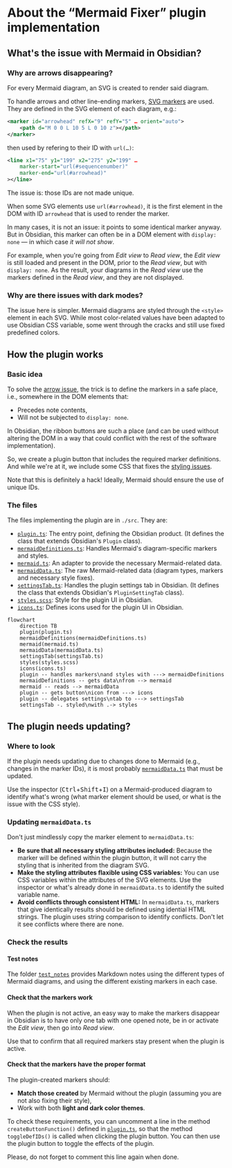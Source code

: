 <!-- While in ./src, this document is not compiled. It is a README file for developpers, distinct from the user-oriented README file at the root of the project. -->

# About the “Mermaid Fixer” plugin implementation

## What's the issue with Mermaid in Obsidian?

### Why are arrows disappearing?

For every Mermaid diagram, an SVG is created to render said diagram.

To handle arrows and other line-ending markers, [SVG markers](https://developer.mozilla.org/en-US/docs/Web/SVG/Element/marker) are used. They are defined in the SVG element of each diagram, e.g.:
```svg
<marker id="arrowhead" refX="9" refY="5" … orient="auto">
	<path d="M 0 0 L 10 5 L 0 10 z"></path>
</marker>
```

then used by refering to their ID with `url(…)`:
```svg
<line x1="75" y1="199" x2="275" y2="199" …
	marker-start="url(#sequencenumber)"
	marker-end="url(#arrowhead)"
></line>
```

The issue is: those IDs are not made unique.

When some SVG elements use `url(#arrowhead)`, it is the first element in the DOM with ID `arrowhead` that is used to render the marker.

In many cases, it is not an issue: it points to some identical marker anyway.
But in Obsidian, this marker can often be in a DOM element with `display: none` — in which case *it will not show*.

For example, when you're going from *Edit view* to *Read view*, the *Edit view* is still loaded and present in the DOM, prior to the *Read view*, but with `display: none`. As the result, your diagrams in the *Read view* use the markers defined in the *Read view*, and they are not displayed.

### Why are there issues with dark modes?

The issue here is simpler. Mermaid diagrams are styled through the `<style>` element in each SVG. While most color-related values have been adapted to use Obsidian CSS variable, some went through the cracks and still use fixed predefined colors.

## How the plugin works

### Basic idea

To solve the [arrow issue](#why-are-arrows-disappearing), the trick is to define the markers in a safe place, i.e., somewhere in the DOM elements that:
- Precedes note contents,
- Will not be subjected to `display: none`.

In Obsidian, the ribbon buttons are such a place (and can be used without altering the DOM in a way that could conflict with the rest of the software implementation).

So, we create a plugin button that includes the required marker definitions. And while we're at it, we include some CSS that fixes the [styling issues](#why-are-there-issues-with-dark-modes).

Note that this is definitely a hack! Ideally, Mermaid should ensure the use of unique IDs.

### The files

The files implementing the plugin are in `./src`. They are:
- [`plugin.ts`](plugin.ts): The entry point, defining the Obsidian product. (It defines the class that extends Obsidian's `Plugin` class).
- [`mermaidDefinitions.ts`](mermaidDefinitions.ts): Handles Mermaid's diagram-specific markers and styles.
- [`mermaid.ts`](mermaid.ts): An adapter to provide the necessary Mermaid-related data.
- [`mermaidData.ts`](mermaidData.ts): The raw Mermaid-related data (diagram types, markers and necessary style fixes).
- [`settingsTab.ts`](settingsTab.ts): Handles the plugin settings tab in Obsidian. (It defines the class that extends Obsidian's `PluginSettingTab` class).
- [`styles.scss`](styles.scss): Style for the plugin UI in Obsidian.
- [`icons.ts`](icons.ts): Defines icons used for the plugin UI in Obsidian.

```mermaid
flowchart
	direction TB
	plugin(plugin.ts)
	mermaidDefinitions(mermaidDefinitions.ts)
	mermaid(mermaid.ts)
	mermaidData(mermaidData.ts)
	settingsTab(settingsTab.ts)
	styles(styles.scss)
	icons(icons.ts)
	plugin -- handles markers\nand styles with ---> mermaidDefinitions
	mermaidDefinitions -- gets data\nfrom --> mermaid
	mermaid -- reads --> mermaidData
	plugin -- gets button\nicon from ---> icons
	plugin -- delegates settings\ntab to ---> settingsTab
	settingsTab -. styled\nwith .-> styles
```

## The plugin needs updating?

### Where to look

If the plugin needs updating due to changes done to Mermaid (e.g., changes in the marker IDs), it is most probably [`mermaidData.ts`](mermaidData.ts) that must be updated.

Use the inspector (<kbd>Ctrl</kbd>+<kbd>Shift</kbd>+<kbd>I</kbd>) on a Mermaid-produced diagram to identify what's wrong (what marker element should be used, or what is the issue with the CSS style).

### Updating `mermaidData.ts`

Don't just mindlessly copy the marker element to `mermaidData.ts`:
- **Be sure that all necessary styling attributes included:** Because the marker will be defined within the plugin button, it will not carry the styling that is inherited from the diagram SVG. 
- **Make the styling attributes flaxible using CSS variables:** You can use CSS variables within the attributes of the SVG elements. Use the inspector or what's already done in `mermaidData.ts` to identify the suited variable name.
- **Avoid conflicts through consistent HTML:** In `mermaidData.ts`, markers that give identically results should be defined using idential HTML strings. The plugin uses string comparison to identify conflicts. Don't let it see conflicts where there are none.

### Check the results

#### Test notes

The folder [`test_notes`](../test_notes/) provides Markdown notes using the different types of Mermaid diagrams, and using the different existing markers in each case.

#### Check that the markers work

When the plugin is not active, an easy way to make the markers disappear in Obsidian is to have only one tab with one opened note, be in or activate the *Edit view*, then go into *Read view*.

Use that to confirm that all required markers stay present when the plugin is active.

#### Check that the markers have the proper format

The plugin-created markers should:
- **Match those created** by Mermaid without the plugin (assuming you are not also fixing their style),
- Work with both **light and dark color themes**.

To check these requirements, you can uncomment a line in the method `createButtonFunction()` defined in [`plugin.ts`](plugin.ts), so that the method `toggleDefIDs()` is called when clicking the plugin button.
You can then use the plugin button to toggle the effects of the plugin.

Please, do not forget to comment this line again when done.
